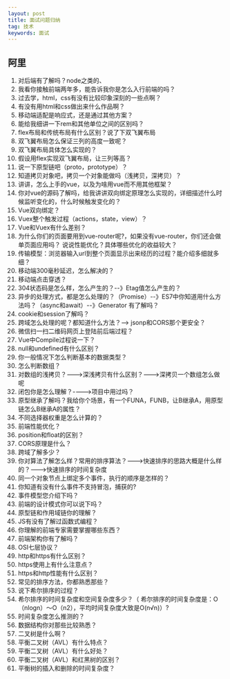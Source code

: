 ```yaml
---
layout: post
title: 面试问题归纳
tag: 技术
keywords: 面试
---
```


## 阿里
1. 对后端有了解吗？node之类的、
2. 我看你接触前端两年多，能告诉我你是怎么入行前端的吗？
3. 过去学，html，css有没有比较印象深刻的一些点啊？
4. 有没有用html和css做出来什么作品啊？
5. 移动端适配是响应式，还是通过其他方案？
6. 能给我细讲一下rem和其他单位之间的区别吗？
7. flex布局和传统布局有什么区别？说了下双飞翼布局
8. 双飞翼布局怎么保证三列的高度一致呢？
9. 双飞翼布局具体怎么实现的？
10. 假设用flex实现双飞翼布局，让三列等高？
11. 说一下原型链吧（proto，prototype）？
12. 知道拷贝对象吧，拷贝一个对象能做吗（浅拷贝，深拷贝）？
13. 讲讲，怎么上手的vue，以及为啥用vue而不用其他框架？
14. 你对vue的源码了解吗，给我讲讲双向绑定原理怎么实现的，详细描述什么时候监听变化的，什么时候触发变化的？
15. Vue双向绑定？
16. Vuex整个触发过程（actions，state，view）？
17. Vue和Vuex有什么差别？
18. 为什么你们的页面要用到vue-router呢?，如果没有vue-router，你们还会做单页面应用吗？
说说性能优化？具体哪些优化的收益较大？
19. 传输模型：浏览器输入url到整个页面显示出来经历的过程？能介绍多细就多细？
20. 移动端300毫秒延迟，怎么解决的？
21. 移动端点击穿透？
22. 304状态码是怎么样，怎么产生的？--》Etag值怎么产生的？
23. 异步的处理方式，都是怎么处理的？（Promise）--》ES7中你知道用什么方法吗？（async和await）--》Generator 有了解吗？
24. cookie和session了解吗？
25. 跨域怎么处理的呢？都知道什么方法？--> jsonp和CORS那个更安全？
26. 微信扫一扫二维码网页上登陆前后端过程？
27. Vue中Compile过程说一下？
28. null和undefined有什么区别？
29. 你一般情况下怎么判断基本的数据类型？
30. 怎么判断数组？
31. 对数组的浅拷贝？--->深浅拷贝有什么区别？--->深拷贝一个数组怎么做呢
32. 闭包你是怎么理解？---->项目中用过吗？
33. 原型继承了解吗？我给你个场景，有一个FUNA，FUNB，让B继承A，用原型链怎么B继承A的属性？
34. 不同选择器权重是怎么计算的？
35. 前端性能优化？
36. position和float的区别？
37. CORS原理是什么？
38. 跨域了解多少？
39. 你对算法了解怎么样？常用的排序算法？--->快速排序的思路大概是什么样的？--->快速排序的时间复杂度
40. 同一个对象节点上绑定多个事件，执行的顺序是怎样的？
41. 你知道有没有什么事件不支持冒泡，捕获的?
42. 事件模型您介绍下吗？
43. 前端的设计模式你可以说下吗？
44. 原型链和作用域链你的理解？
45. JS有没有了解过函数式编程？
46. 你理解的前端专家需要掌握哪些东西？
47. 前端架构你有了解吗？
48. OSI七层协议？
49. http和https有什么区别？
50. https使用上有什么注意点？
51. https和http性能有什么区别？
52. 常见的排序方法，你都熟悉那些？
53. 说下希尔排序的过程？
54. 希尔排序的时间复杂度和空间复杂度多少？（ 希尔排序的时间复杂度是：O（nlogn）～O（n2），平均时间复杂度大致是O(n√n)）?
55. 时间复杂度怎么推测的？
56. 数据结构你对那些比较熟悉？
57. 二叉树是什么啊？
58. 平衡二叉树（AVL）有什么特点？
59. 平衡二叉树（AVL）有什么好处？
60. 平衡二叉树（AVL）和红黑树的区别？
61. 平衡树的插入和删除的时间复杂度？